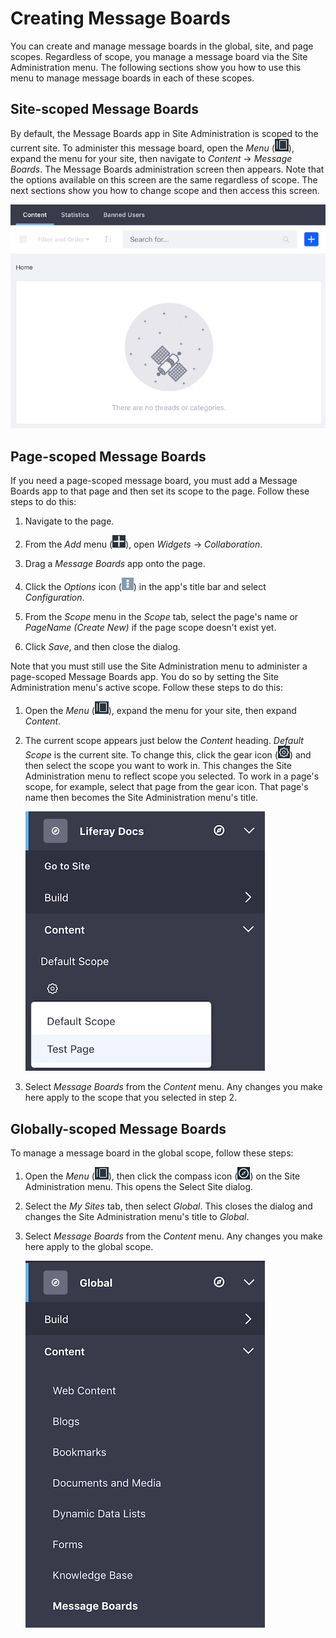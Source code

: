 # Creating Message Boards [](id=creating-message-boards)

You can create and manage message boards in the global, site, and page scopes. 
Regardless of scope, you manage a message board via the Site Administration 
menu. The following sections show you how to use this menu to manage message 
boards in each of these scopes. 

## Site-scoped Message Boards [](id=site-scoped-message-boards)

By default, the Message Boards app in Site Administration is scoped to the 
current site. To administer this message board, open the *Menu* 
(![Menu](../../../../images/icon-menu.png)), expand the menu for your site, then 
navigate to *Content* &rarr; *Message Boards*. The Message Boards administration 
screen then appears. Note that the options available on this screen are the same 
regardless of scope. The next sections show you how to change scope and then 
access this screen. 

![Figure 1: A Message Board instance starts empty, ready for you to configure for your purposes.](../../../../images/message-boards-administration.png)

## Page-scoped Message Boards [](id=page-scoped-message-boards)

If you need a page-scoped message board, you must add a Message Boards app to 
that page and then set its scope to the page. Follow these steps to do this: 

1.  Navigate to the page. 

2.  From the *Add* menu 
    (![Add](../../../../images/icon-add-app.png)), open *Widgets* &rarr; 
    *Collaboration*. 

3.  Drag a *Message Boards* app onto the page. 

4.  Click the *Options* icon 
    (![Options](../../../../images/icon-app-options.png)) in the app's title bar 
    and select *Configuration*.

5.  From the *Scope* menu in the *Scope* tab, select the page's name or 
    *PageName (Create New)* if the page scope doesn't exist yet. 

6.  Click *Save*, and then close the dialog. 

Note that you must still use the Site Administration menu to administer a 
page-scoped Message Boards app. You do so by setting the Site Administration 
menu's active scope. Follow these steps to do this: 

1.  Open the *Menu*
    (![Menu](../../../../images/icon-menu.png)), expand the menu for your site, 
    then expand *Content*. 

2.  The current scope appears just below the *Content* heading. *Default Scope* 
    is the current site. To change this, click the gear icon 
    (![Gear](../../../../images/icon-control-menu-gear.png)) and then select the 
    scope you want to work in. This changes the Site Administration menu to 
    reflect scope you selected. To work in a page's scope, for example, select 
    that page from the gear icon. That page's name then becomes the Site 
    Administration menu's title. 

    ![Figure 2: Select the page's scope under the *Content* menu in Site Administration.](../../../../images/mb-site-admin-scope.png)

3.  Select *Message Boards* from the *Content* menu. Any changes you make here 
    apply to the scope that you selected in step 2. 

## Globally-scoped Message Boards [](id=globally-scoped-message-boards)

To manage a message board in the global scope, follow these steps:

1.  Open the *Menu* 
    (![Menu](../../../../images/icon-menu.png)), then click the compass icon 
    (![Compass](../../../../images/icon-compass.png)) on the Site Administration 
    menu. This opens the Select Site dialog. 

2.  Select the *My Sites* tab, then select *Global*. This closes the dialog and 
    changes the Site Administration menu's title to *Global*. 

3.  Select *Message Boards* from the *Content* menu. Any changes you make here 
    apply to the global scope. 

    ![Figure 3: After changing to the global scope, select *Message Boards* from the *Content* menu in Site Administration.](../../../../images/mb-global-scope.png)
